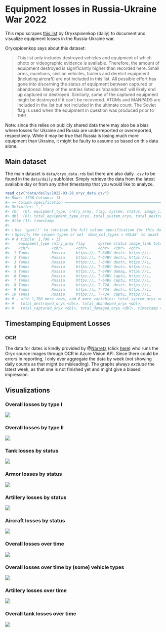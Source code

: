 
<!-- README.md is generated from README.Rmd. Please edit that file -->

# Equipment losses in Russia-Ukraine War 2022

This repo scrapes [this
list](https://www.oryxspioenkop.com/2022/02/attack-on-europe-documenting-equipment.html)
by Oryxspioenkop (daily) to document and visualize equipment losses in
the Russia-Ukraine war.

Oryxspioenkop says about this dataset:

> This list only includes destroyed vehicles and equipment of which
> photo or videographic evidence is available. Therefore, the amount of
> equipment destroyed is significantly higher than recorded here. Small
> arms, munitions, civilian vehicles, trailers and derelict equipment
> (including aircraft) are not included in this list. All possible
> effort has gone into discerning the status of equipment between
> captured or abandoned. Many of the entries listed as ‘abandoned’ will
> likely end up captured or destroyed. Similarly, some of the captured
> equipment might be destroyed if it can’t be recovered. ATGMs and
> MANPADS are included in the list but not included in the ultimate
> count. The Soviet flag is used when the equipment in question was
> produced prior to 1991.

Note: since this relies on publicly shared data there may also be a bias
where losses for Ukraine and Russia are underreported or overreported,
respectively. While it may be true that Russia is losing much more
equipment than Ukraine, it might be faulty to assume so based on this
data alone.

## Main dataset

The main dataset is `data/oryx_data.rds` but there are also daily `.csv`
to be found in the `data/daily` subfolder. Simply retrieve the data from
the latest available day or from any other timestamp that you would like
to analyze.

``` r
read_csv("data/daily/2022-03-26_oryx_data.csv")
#> Rows: 1798 Columns: 13
#> ── Column specification ────────────────────────────────────────────────────────
#> Delimiter: ","
#> chr  (6): equipment_type, cntry_army, flag, system, status, image_link
#> dbl  (6): total_equipment_type_oryx, total_system_oryx, total_destroyed_oryx...
#> dttm (1): timestamp
#> 
#> ℹ Use `spec()` to retrieve the full column specification for this data.
#> ℹ Specify the column types or set `show_col_types = FALSE` to quiet this message.
#> # A tibble: 1,798 × 13
#>    equipment_type cntry_army flag      system status image_link total_equipment…
#>    <chr>          <chr>      <chr>     <chr>  <chr>  <chr>                 <dbl>
#>  1 Tanks          Russia     https://… T-64BV destr… https://i…                7
#>  2 Tanks          Russia     https://… T-64BV destr… https://i…                7
#>  3 Tanks          Russia     https://… T-64BV destr… https://i…                7
#>  4 Tanks          Russia     https://… T-64BV destr… https://i…                7
#>  5 Tanks          Russia     https://… T-64BV damag… https://i…                7
#>  6 Tanks          Russia     https://… T-64BV captu… https://i…                7
#>  7 Tanks          Russia     https://… T-64BV captu… https://i…                7
#>  8 Tanks          Russia     https://… T-72A  destr… https://i…                8
#>  9 Tanks          Russia     https://… T-72A  destr… https://i…                8
#> 10 Tanks          Russia     https://… T-72A  captu… https://i…                8
#> # … with 1,788 more rows, and 6 more variables: total_system_oryx <dbl>,
#> #   total_destroyed_oryx <dbl>, total_abandoned_oryx <dbl>,
#> #   total_captured_oryx <dbl>, total_damaged_oryx <dbl>, timestamp <dttm>
```

## Timestamping Equipment Losses

### OCR

The data for dates is kindly provided by
@[Narretz](https://twitter.com/Narretz) (click
[here](https://invasion.pages.dev/)) who runs the Oryx source images
through OCR in Azure Vision API. Since there could be errors in
reporting, I only ever aggregate the data by week (not showing daily
counts as that might be misleading). The graphs always *exclude* the
latest week, as that one is not finished yet and might give a biased
impression.

## Visualizations

### Overall losses by type I

![](img/flag_plot.png)

### Overall losses by type II

![](img/overall_losses.png)

### Tank losses by status

![](img/tank_losses.png)

### Armor losses by status

![](img/armor_losses.png)

### Artillery losses by status

![](img/artillery_losses.png)

### Aircraft losses by status

![](img/aircraft_losses.png)

### Overall losses over time

![](img/overall_losses_time.png)

### Overall losses over time by (some) vehicle types

![](img/vehicle_losses_time.png)

### Artillery losses over time

![](img/artillery_losses_time.png)

### Overall tank losses over time

![](img/tank_losses_time.png)
